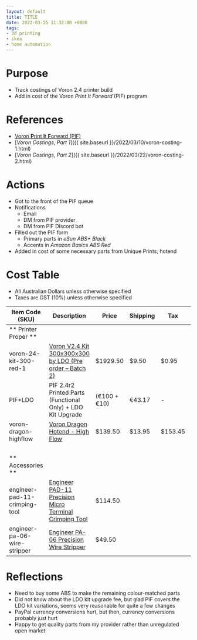 ```yaml
---
layout: default
title: TITLE
date: 2022-03-25 11:32:00 +0800
tags:
- 3d printing
- ikea
- home automation
---
```


# Purpose
- Track costings of Voron 2.4 printer build
- Add in cost of the Voron *Print It Forward* (PIF) program

# References
- [Voron **P**rint **I**t **F**orward (PIF)](https://pif.voron.dev/)
- [*Voron Costings, Part 1*]({{ site.baseurl }}/2022/03/10/voron-costing-1.html)
- [*Voron Costings, Part 2*]({{ site.baseurl }}/2022/03/22/voron-costing-2.html)

# Actions
- Got to the front of the PIF queue
- Notifications
  - Email
  - DM from PIF provider
  - DM from PIF Discord bot
- Filled out the PIF form
  - Primary parts in *eSun ABS+ Black*
  - Accents in *Amazon Basics ABS Red*
- Added in cost of some necessary parts from Unique Prints; hotend

# Cost Table
- All Australian Dollars unless otherwise specified
- Taxes are GST (10%)  unless otherwise specified

| Item Code (SKU) | Description | Price | Shipping | Tax | Net | Running Total |
| ---       | ---         | ---   | ---      | --- | ---   | ---           |
| ** Printer Proper ** ||||||
| voron-24-kit-300-red-1 | [Voron V2.4 Kit 300x300x300 by LDO (Pre order – Batch 2)](https://uniqueprints.shop/shop/ldo/voron-v2-4-kit-300x300x300-by-ldo-pre-order-batch-2/) | $1929.50 | $9.50 | $0.95 | $1939.95 | $1939.95 |
| PIF+LDO | PIF 2.4r2 Printed Parts (Functional Only) + LDO Kit Upgrade | (€100 + €10) | €43.17 | - | $237.97 (PayPal to €143.17) | $2177.92 |
| voron-dragon-highflow | [Voron Dragon Hotend - High Flow](https://uniqueprints.shop/shop/extruder-hotend/voron-dragon-hotend/?attribute_flow=High+Flow) | $139.50 | $13.95 | $153.45 | $2331.37 |
||||||Total|$2331.37|
| ** Accessories ** ||||||
| engineer-pad-11-crimping-tool | [Engineer PAD-11 Precision Micro Terminal Crimping Tool](https://uniqueprints.shop/shop/tools/engineer/engineer-pad-11-precision-micro-terminal-crimping-tool/) | $114.50 | 
| engineer-pa-06-wire-stripper | [Engineer PA-06 Precision Wire Stripper](https://uniqueprints.shop/shop/tools/engineer/engineer-pa-06-wire-stripper/) | $49.50 | 

# Reflections
- Need to buy some ABS to make the remaining colour-matched parts
- Did not know about the LDO kit upgrade fee, but glad PIF covers the LDO kit variations, seems very reasonable for quite a few changes
- PayPal currency conversions hurt, but then, currency conversions probably just hurt
- Happy to get quality parts from my provider rather than unregulated open market